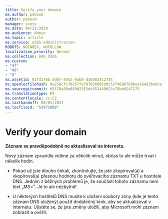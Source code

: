 ```yaml
---
title: Verify your domain
ms.author: pebaum
author: pebaum
manager: scotv
ms.date: 04/21/2020
ms.audience: Admin
ms.topic: article
ms.service: o365-administration
ROBOTS: NOINDEX, NOFOLLOW
localization_priority: Normal
ms.collection: Adm_O365
ms.custom:
- "47"
- "48"
- "8"
ms.assetid: 81fd176b-3d67-4e52-9ab8-d36602412734
ms.openlocfilehash: 9e258cfc70c57fe787830d659dc52f4696768bea164d3be9ce7bcb9e7123c5a9
ms.sourcegitcommit: b5f7da89a650d2915dc652449623c78be6247175
ms.translationtype: MT
ms.contentlocale: cs-CZ
ms.lasthandoff: 08/05/2021
ms.locfileid: "53971008"
---
```

# <a name="verify-your-domain"></a>Verify your domain

 **Záznam se pravděpodobně ne aktualizoval na internetu.**
  
Nový záznam zpravidla vidíme za několik minut, občas to ale může trvat i několik hodin. 
  
- Pokud už jste dlouho čekali, zkontrolujte, že jste zkopíroval(a) a vkopíroval(a) přesnou hodnotu do ověřovacího záznamu TXT u hostitele DNS. Jedním z běžných problémů je, že součástí tohoto záznamu není text „MS=". Je to ale nezbytné!

- U některých hostitelů DNS musíte k uložení soubory zóny (kde je tento záznam DNS uložený) použít dodatečný krok, aby se aktualizoval v internetu. Ujistěte se, že jste změny uložili, aby Microsoft mohl záznam zobrazit a ověřit.
